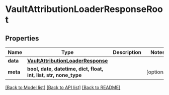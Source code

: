 # VaultAttributionLoaderResponseRoot


## Properties
Name | Type | Description | Notes
------------ | ------------- | ------------- | -------------
**data** | [**VaultAttributionLoaderResponse**](VaultAttributionLoaderResponse.md) |  | 
**meta** | **bool, date, datetime, dict, float, int, list, str, none_type** |  | [optional] 

[[Back to Model list]](../README.md#documentation-for-models) [[Back to API list]](../README.md#documentation-for-api-endpoints) [[Back to README]](../README.md)


